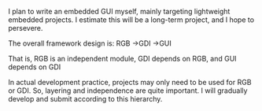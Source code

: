 I plan to write an embedded GUI myself, mainly targeting lightweight embedded projects. I estimate this will be a long-term project, and I hope to persevere.

The overall framework design is: RGB ->GDI ->GUI

That is, RGB is an independent module, GDI depends on RGB, and GUI depends on GDI

In actual development practice, projects may only need to be used for RGB or GDI. So, layering and independence are quite important. I will gradually develop and submit according to this hierarchy.
